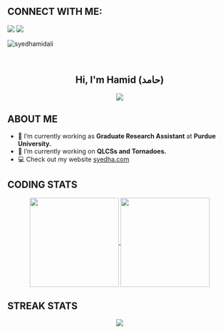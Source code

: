 ## **CONNECT WITH ME**:
<p align="left">
<a href = "https://www.linkedin.com/in/hamidrixvi/"><img src="https://img.shields.io/badge/LinkedIn-0077B5?style=for-the-badge&logo=linkedin&logoColor=white"/></a>
<a href = "https://twitter.com/HamidRixvi"><img src="https://img.shields.io/twitter/url/http/shields.io.svg?style=for-the-badge&logo=x&logoColor=black"/></a>
<!-- <a href = "https://twitter.com/HamidRixvi"><img src="https://img.shields.io/badge/Twitter-1DA1F2?style=for-the-badge&logo=twitter&logoColor=white"/></a> -->
<!-- <a href = "https://www.instagram.com/hamidrixvi/"><img src="https://img.shields.io/badge/Instagram-E4405F?style=for-the-badge&logo=instagram&logoColor=white"/></a> -->
<!-- <a href='https://github.com/syedhamidali?tab=followers'>
   <img alt='followers' title='Follow Me on GitHub' src='https://custom-icon-badges.herokuapp.com/github/followers/syedhamidali?color=236ad3&labelColor=1155ba&style=for-the-badge&logo=person-add&label=Follow&logoColor=white'/>
<br> -->
</a>
<p align="left"> <img src="https://komarev.com/ghpvc/?username=syedhamidali&label=Profile%20views&color=0e75b6&style=flat" alt="syedhamidali" /> </p>
<br>
<h2 align="center">Hi, I'm Hamid (حامد)</h2>
<div align='center'>
<img src='https://readme-typing-svg.herokuapp.com/?font=ubuntu&color=16A085&center=true&lines=Grad+Student%20@%20Purdue+University;Weather+Enthusiast;'/>
</div>

## **ABOUT ME**

- 🔭 I’m currently working as **Graduate Research Assistant** at **Purdue University.**
- 🌱 I’m currently working on **QLCSs and Tornadoes.**
- 💻 Check out my website [syedha.com](https://syedha.com)



## **CODING STATS**
<p align = 'center'>
<!--     <img src='https://github-readme-stats-sigma-five.vercel.app/api?username=syedhamidali&count_private=true&include_all_commits=true&show_icons=true&theme=gotham&hide_border=true&line_height=27'/>
    <img src='https://github-readme-stats-sigma-five.vercel.app/api/top-langs/?username=syedhamidali&show_icons=true&hide=javascript,go,php,html,typescript,css,scss,markdown&theme=gotham&line_height=27&hide_border=true'/> -->
    <!-- <img src='https://github-readme-stats-sigma-five.vercel.app/api/top-langs/?username=syedhamidali&show_icons=true&hide=php,html,typescript,css,markdown&theme=gotham&line_height=27&hide_border=true'/> -->
    <!-- <img src='https://github-readme-stats-sigma-five.vercel.app/api/top-langs/?username=syedhamidali&show_icons=true&theme=gotham&line_height=27&hide_border=true'/> -->
<a href="https://github.com/anuraghazra/github-readme-stats">
  <img height=200 align="center" src="https://github-readme-stats.vercel.app/api?username=syedhamidali&theme=dark&rank_icon=github" />
</a>
<a href="https://github.com/anuraghazra/convoychat">
  <img height=200 align="center" src="https://github-readme-stats.vercel.app/api/top-langs?username=syedhamidali&layout=compact&langs_count=8&card_width=320&theme=dark" />
</a>

</p>

## **STREAK STATS**
<p align = 'center'>
    <img src='https://github-readme-streak-stats.herokuapp.com/?user=syedhamidali&theme=gotham&hide_border=true'>
</p>





<!-- [![Twitter Badge](https://img.shields.io/twitter/follow/hamidrixvi?style=social)](https://twitter.com/hamidrixvi)
[![LinkedIn](https://img.shields.io/static/v1?label=&message=LinkedIn&color=0077B5&style=flat-square&logo=linkedin)](https://linkedin.com/in/hamidrixvi/)
[![Facebook Badge](https://img.shields.io/badge/Facebook-1877F2?logo=facebook&logoColor=white)](https://facebook.com/hamidrixvi/)
[![Instageam Badge](https://img.shields.io/badge/Instagram-E4405F?logo=instagram&logoColor=white)](https://instagram.com/hamidrixvi)
![Radar](https://raw.githubusercontent.com/syedhamidali/Weather-Radar-PPI-RHI-Plotting-by-PYART/main/project.gif)
<!-- ![myImg](IMG_20200712_150741.png) -->
